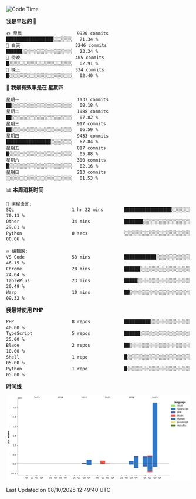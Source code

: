 <!--START_SECTION:waka-->
![Code Time](http://img.shields.io/badge/Code%20Time-4%2C265%20hrs%2035%20mins-blue)

**我是早起的 🐤** 

```text
🌞 早晨                     9920 commits        ██████████████████░░░░░░░   71.34 % 
🌆 白天                     3246 commits        ██████░░░░░░░░░░░░░░░░░░░   23.34 % 
🌃 傍晚                     405 commits         █░░░░░░░░░░░░░░░░░░░░░░░░   02.91 % 
🌙 晚上                     334 commits         █░░░░░░░░░░░░░░░░░░░░░░░░   02.40 % 
```
📅 **我最有效率是在 星期四** 

```text
星期一                      1137 commits        ██░░░░░░░░░░░░░░░░░░░░░░░   08.18 % 
星期二                      1088 commits        ██░░░░░░░░░░░░░░░░░░░░░░░   07.82 % 
星期三                      917 commits         ██░░░░░░░░░░░░░░░░░░░░░░░   06.59 % 
星期四                      9433 commits        █████████████████░░░░░░░░   67.84 % 
星期五                      817 commits         █░░░░░░░░░░░░░░░░░░░░░░░░   05.88 % 
星期六                      300 commits         █░░░░░░░░░░░░░░░░░░░░░░░░   02.16 % 
星期日                      213 commits         ░░░░░░░░░░░░░░░░░░░░░░░░░   01.53 % 
```


📊 **本周消耗时间** 

```text
💬 编程语言: 
SQL                      1 hr 22 mins        ██████████████████░░░░░░░   70.13 % 
Other                    34 mins             ███████░░░░░░░░░░░░░░░░░░   29.81 % 
Python                   0 secs              ░░░░░░░░░░░░░░░░░░░░░░░░░   00.06 % 

🔥 编辑器: 
VS Code                  53 mins             ████████████░░░░░░░░░░░░░   46.15 % 
Chrome                   28 mins             ██████░░░░░░░░░░░░░░░░░░░   24.04 % 
TablePlus                23 mins             █████░░░░░░░░░░░░░░░░░░░░   20.49 % 
Warp                     10 mins             ██░░░░░░░░░░░░░░░░░░░░░░░   09.32 % 
```

**我最常使用 PHP** 

```text
PHP                      8 repos             ██████████░░░░░░░░░░░░░░░   40.00 % 
TypeScript               5 repos             ██████░░░░░░░░░░░░░░░░░░░   25.00 % 
Blade                    2 repos             ██░░░░░░░░░░░░░░░░░░░░░░░   10.00 % 
Shell                    1 repo              █░░░░░░░░░░░░░░░░░░░░░░░░   05.00 % 
Python                   1 repo              █░░░░░░░░░░░░░░░░░░░░░░░░   05.00 % 
```



**时间线**

![Lines of Code chart](https://raw.githubusercontent.com/abrahamgreyson/abrahamgreyson/main/assets/bar_graph.png)


 Last Updated on 08/10/2025 12:49:40 UTC
<!--END_SECTION:waka-->
